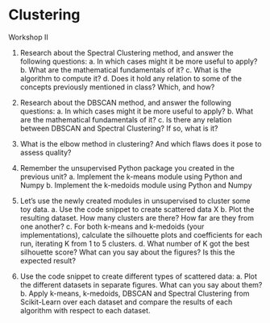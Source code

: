 # Clustering

Workshop II

1. Research about the Spectral Clustering method, and answer the following questions:
a. In which cases might it be more useful to apply?
b. What are the mathematical fundamentals of it?
c. What is the algorithm to compute it?
d. Does it hold any relation to some of the concepts previously mentioned in class? Which, and how?

2. Research about the DBSCAN method, and answer the following questions:
a. In which cases might it be more useful to apply?
b. What are the mathematical fundamentals of it?
c. Is there any relation between DBSCAN and Spectral Clustering? If so, what is it?

3. What is the elbow method in clustering? And which flaws does it pose to assess quality?

4. Remember the unsupervised Python package you created in the previous unit?
a. Implement the k-means module using Python and Numpy
b. Implement the k-medoids module using Python and Numpy

5. Let’s use the newly created modules in unsupervised to cluster some toy data.
a. Use the code snippet to create scattered data X
b. Plot the resulting dataset. How many clusters are there? How far are they from one another?
c. For both k-means and k-medoids (your implementations), calculate the silhouette plots and
coefficients for each run, iterating K from 1 to 5 clusters.
d. What number of K got the best silhouette score? What can you say about the figures? Is this the
expected result?

6. Use the code snippet to create different types of scattered data:
a. Plot the different datasets in separate figures. What can you say about them?
b. Apply k-means, k-medoids, DBSCAN and Spectral Clustering from Scikit-Learn over each
dataset and compare the results of each algorithm with respect to each dataset.